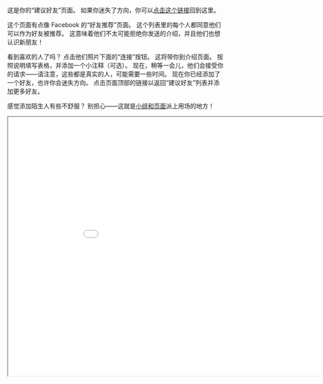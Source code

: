 这是你的“建议好友”页面。
如果你迷失了方向，你可以<a href="help/Quick-Start-makenewfriends">点击这个链接</a>回到这里。

这个页面有点像 Facebook 的“好友推荐”页面。
这个列表里的每个人都同意他们可以作为好友被推荐。
这意味着他们不太可能拒绝你发送的介绍，并且他们也想认识新朋友！

看到喜欢的人了吗？
点击他们照片下面的“连接”按钮。
这将带你到介绍页面。
按照说明填写表格，并添加一个小注释（可选）。
现在，稍等一会儿，他们会接受你的请求——请注意，这些都是真实的人，可能需要一些时间。
现在你已经添加了一个好友，也许你会迷失方向。
点击页面顶部的链接以返回“建议好友”列表并添加更多好友。

感觉添加陌生人有些不舒服？
别担心——这就是<a href="help/Quick-Start-groupsandpages">小组和页面</a>派上用场的地方！

<iframe src="suggest" width="950" height="600"></iframe>


